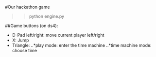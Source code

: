 #Our hackathon game

>> python engine.py

##Game buttons (on ds4):
* D-Pad left/right: move current player left/right
* X: Jump
* Triangle: 
..*play mode: enter the time machine
..*time machine mode: choose time
